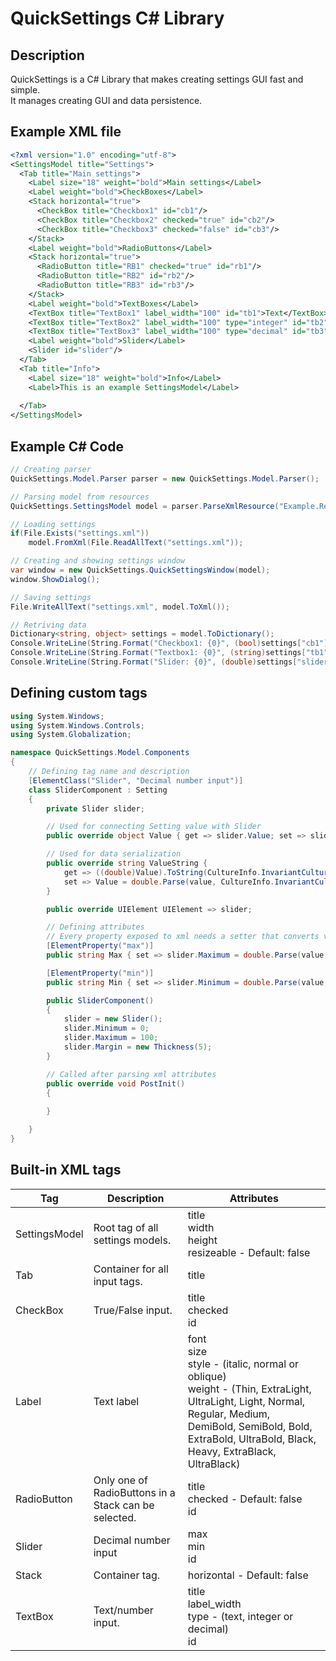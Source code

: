 # QuickSettings C# Library
## Description
QuickSettings is a C# Library that makes creating settings GUI fast and simple.<br>
It manages creating GUI and data persistence.

## Example XML file
```xml
<?xml version="1.0" encoding="utf-8">
<SettingsModel title="Settings">
  <Tab title="Main settings">
    <Label size="18" weight="bold">Main settings</Label>
    <Label weight="bold">CheckBoxes</Label>
    <Stack horizontal="true">
      <CheckBox title="Checkbox1" id="cb1"/>
      <CheckBox title="Checkbox2" checked="true" id="cb2"/>
      <CheckBox title="Checkbox3" checked="false" id="cb3"/>
    </Stack>
    <Label weight="bold">RadioButtons</Label>
    <Stack horizontal="true">
      <RadioButton title="RB1" checked="true" id="rb1"/>
      <RadioButton title="RB2" id="rb2"/>
      <RadioButton title="RB3" id="rb3"/>
    </Stack>
    <Label weight="bold">TextBoxes</Label>
    <TextBox title="TextBox1" label_width="100" id="tb1">Text</TextBox>
    <TextBox title="TextBox2" label_width="100" type="integer" id="tb2">3</TextBox>
    <TextBox title="TextBox3" label_width="100" type="decimal" id="tb3">3.14</TextBox>
    <Label weight="bold">Slider</Label>
    <Slider id="slider"/>
  </Tab>
  <Tab title="Info">
    <Label size="18" weight="bold">Info</Label>
    <Label>This is an example SettingsModel</Label>
    
  </Tab>
</SettingsModel>
```

## Example C# Code
```cs
// Creating parser
QuickSettings.Model.Parser parser = new QuickSettings.Model.Parser();

// Parsing model from resources
QuickSettings.SettingsModel model = parser.ParseXmlResource("Example.Resources.settings_model.xml");

// Loading settings
if(File.Exists("settings.xml"))
    model.FromXml(File.ReadAllText("settings.xml"));

// Creating and showing settings window
var window = new QuickSettings.QuickSettingsWindow(model);
window.ShowDialog();

// Saving settings
File.WriteAllText("settings.xml", model.ToXml());

// Retriving data
Dictionary<string, object> settings = model.ToDictionary();
Console.WriteLine(String.Format("Checkbox1: {0}", (bool)settings["cb1"]));
Console.WriteLine(String.Format("Textbox1: {0}", (string)settings["tb1"]));
Console.WriteLine(String.Format("Slider: {0}", (double)settings["slider"]));
```

## Defining custom tags
```cs
using System.Windows;
using System.Windows.Controls;
using System.Globalization;

namespace QuickSettings.Model.Components
{
    // Defining tag name and description
    [ElementClass("Slider", "Decimal number input")]
    class SliderComponent : Setting
    {
        private Slider slider;

        // Used for connecting Setting value with Slider
        public override object Value { get => slider.Value; set => slider.Value = (double)value; }

        // Used for data serialization
        public override string ValueString { 
            get => ((double)Value).ToString(CultureInfo.InvariantCulture); 
            set => Value = double.Parse(value, CultureInfo.InvariantCulture); 
        }

        public override UIElement UIElement => slider;

        // Defining attributes
        // Every property exposed to xml needs a setter that converts value from string
        [ElementProperty("max")]
        public string Max { set => slider.Maximum = double.Parse(value, CultureInfo.InvariantCulture); }

        [ElementProperty("min")]
        public string Min { set => slider.Minimum = double.Parse(value, CultureInfo.InvariantCulture); }

        public SliderComponent()
        {
            slider = new Slider();
            slider.Minimum = 0;
            slider.Maximum = 100;
            slider.Margin = new Thickness(5);
        }

        // Called after parsing xml attributes
        public override void PostInit()
        {
            
        }

    }
}
```

## Built-in XML tags
| Tag | Description | Attributes |
| --- | ----------- | ---------- |
| SettingsModel | Root tag of all settings models. | title<br>width<br>height<br>resizeable - Default: false |
| Tab | Container for all input tags. | title |
| CheckBox | True/False input. | title<br>checked<br>id |
| Label | Text label | font<br>size<br>style - (italic, normal or oblique)<br>weight - (Thin, ExtraLight, UltraLight, Light, Normal, Regular, Medium, DemiBold, SemiBold, Bold, ExtraBold, UltraBold, Black, Heavy, ExtraBlack, UltraBlack) |
| RadioButton | Only one of RadioButtons in a Stack can be selected. | title<br>checked - Default: false<br>id |
| Slider | Decimal number input | max<br>min<br>id |
| Stack | Container tag. | horizontal - Default: false |
| TextBox | Text/number input. | title<br>label_width<br>type - (text, integer or decimal)<br>id |
